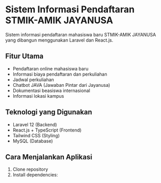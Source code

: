 # Sistem Informasi Pendaftaran STMIK-AMIK JAYANUSA

Sistem informasi pendaftaran mahasiswa baru STMIK-AMIK JAYANUSA yang dibangun menggunakan Laravel dan React.js.

## Fitur Utama

- Pendaftaran online mahasiswa baru
- Informasi biaya pendaftaran dan perkuliahan  
- Jadwal perkuliahan
- Chatbot JAVA (Jawaban Pintar dari Jayanusa)
- Dokumentasi beasiswa internasional
- Informasi lokasi kampus

## Teknologi yang Digunakan

- Laravel 12 (Backend)
- React.js + TypeScript (Frontend)
- Tailwind CSS (Styling)
- MySQL (Database)

## Cara Menjalankan Aplikasi

1. Clone repository
2. Install dependencies:
